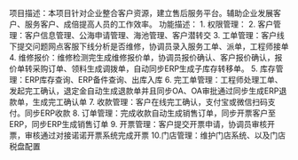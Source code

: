 项目描述：本项目针对企业整合客户资源，建立售后服务平台。辅助企业发展客户、服务客户、成倍提高人员的工作效率。
功能描述：  1. 权限管理：
			2. 客户管理：客户信息管理、公海申请管理、海池管理、客户潜转交
			3. 工单管理：客户线下提交问题网点客服下线分析是否维修，协调员录入服务工单、派单，工程师接单
			4. 维修报价：维修检测完生成维修报价单，协调员报价确认、客户报价确认，报价单转采购订单、领料生成调拨单，自动同步ERP生成子库存转移单。
			5. 库存管理：ERP库存查询、ERP备件查询、出库入库
			6. 完工单管理：工程师处理工单、发起完工确认，退定金自动生成退款单并且同步OA、OA审批通过同步生成ERP退款单，生成完工确认单
			7. 收款管理：客户在线完工确认，支付宝或微信扫码支付。同步ERP收款
			8. 订单管理：完成收款自动生成销售订单，同步开票客户至ERP，同步ERP生成销售订单
			9. 开票管理：客户提交开票申请，协调员审核开票，审核通过对接诺诺开票系统完成开票
			10.门店管理：维护门店系统、以及门店税盘配置